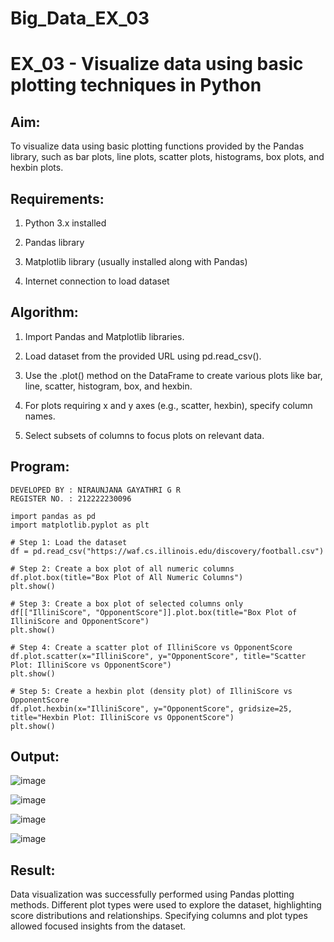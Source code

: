 # Big_Data_EX_03

# EX_03 - Visualize data using basic plotting techniques in Python

## Aim:

To visualize data using basic plotting functions provided by the Pandas library, such as bar plots, line plots, scatter plots, histograms, box plots, and hexbin plots.

## Requirements:

1. Python 3.x installed

2. Pandas library

3. Matplotlib library (usually installed along with Pandas)

4. Internet connection to load dataset
   

## Algorithm:

1. Import Pandas and Matplotlib libraries.

2. Load dataset from the provided URL using pd.read_csv().

3. Use the .plot() method on the DataFrame to create various plots like bar, line, scatter, histogram, box, and hexbin.

4. For plots requiring x and y axes (e.g., scatter, hexbin), specify column names.

5. Select subsets of columns to focus plots on relevant data.


## Program:
```
DEVELOPED BY : NIRAUNJANA GAYATHRI G R
REGISTER NO. : 212222230096
```
```
import pandas as pd  
import matplotlib.pyplot as plt  

# Step 1: Load the dataset  
df = pd.read_csv("https://waf.cs.illinois.edu/discovery/football.csv")  

# Step 2: Create a box plot of all numeric columns  
df.plot.box(title="Box Plot of All Numeric Columns")  
plt.show()  

# Step 3: Create a box plot of selected columns only  
df[["IlliniScore", "OpponentScore"]].plot.box(title="Box Plot of IlliniScore and OpponentScore")  
plt.show()  

# Step 4: Create a scatter plot of IlliniScore vs OpponentScore  
df.plot.scatter(x="IlliniScore", y="OpponentScore", title="Scatter Plot: IlliniScore vs OpponentScore")  
plt.show()  

# Step 5: Create a hexbin plot (density plot) of IlliniScore vs OpponentScore  
df.plot.hexbin(x="IlliniScore", y="OpponentScore", gridsize=25, title="Hexbin Plot: IlliniScore vs OpponentScore")  
plt.show()

```

## Output:

![image](https://github.com/user-attachments/assets/49bb86e9-f07b-4f65-a8cc-1a6d7ce73faa)


![image](https://github.com/user-attachments/assets/59bc0ddc-bb76-4521-9511-93ab4403c38f)


![image](https://github.com/user-attachments/assets/016651d1-b1ec-4157-8f4c-4bbcb06d2519)


![image](https://github.com/user-attachments/assets/07be2882-c7c9-4705-9464-bf84bba83b0a)


## Result:

Data visualization was successfully performed using Pandas plotting methods. Different plot types were used to explore the dataset, highlighting score distributions and relationships. Specifying columns and plot types allowed focused insights from the dataset.




